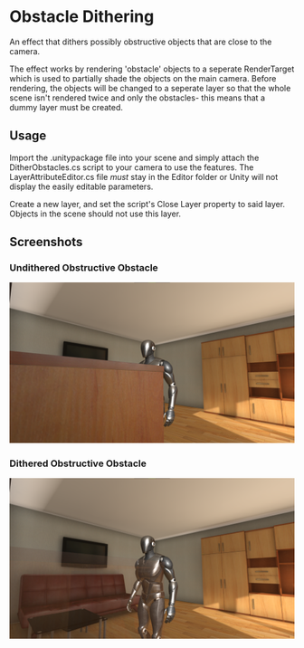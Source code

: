 # Obstacle Dithering

An effect that dithers possibly obstructive objects that are close to the camera.

The effect works by rendering 'obstacle' objects to a seperate RenderTarget which is used to partially shade the objects on the main camera. Before rendering, the objects will be changed to a seperate layer so that the whole scene isn't rendered twice and only the obstacles- this means that a dummy layer must be created.

## Usage
Import the .unitypackage file into your scene and simply attach the DitherObstacles.cs script to your camera to use the features. The LayerAttributeEditor.cs file *must* stay in the Editor folder or Unity will not display the easily editable parameters.

Create a new layer, and set the script's Close Layer property to said layer. Objects in the scene should not use this layer.

## Screenshots
### Undithered Obstructive Obstacle
![An undithered obstacle.](/DemoScreenshots/ObstacleUndithered.png)
### Dithered Obstructive Obstacle
![The dithered obstacle.](/DemoScreenshots/ObstacleDithered.png)
